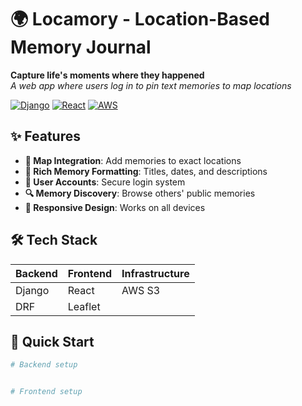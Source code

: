 # 🌍 Locamory - Location-Based Memory Journal

**Capture life's moments where they happened**  
_A web app where users log in to pin text memories to map locations_

[![Django](https://img.shields.io/badge/Django-092E20?style=for-the-badge&logo=django&logoColor=white)](https://www.djangoproject.com/)
[![React](https://img.shields.io/badge/React-20232A?style=for-the-badge&logo=react&logoColor=61DAFB)](https://reactjs.org/)
[![AWS](https://img.shields.io/badge/AWS-%23FF9900.svg?style=for-the-badge&logo=amazon-aws&logoColor=white)](https://aws.amazon.com/)

## ✨ Features

- **📍 Map Integration**: Add memories to exact locations
- **📝 Rich Memory Formatting**: Titles, dates, and descriptions
- **🔐 User Accounts**: Secure login system
- **🔍 Memory Discovery**: Browse others' public memories
- **📱 Responsive Design**: Works on all devices

## 🛠️ Tech Stack

| Backend | Frontend | Infrastructure |
| ------- | -------- | -------------- |
| Django  | React    | AWS S3         |
| DRF     | Leaflet  |                |

## 🚀 Quick Start

```bash
# Backend setup


# Frontend setup

```
